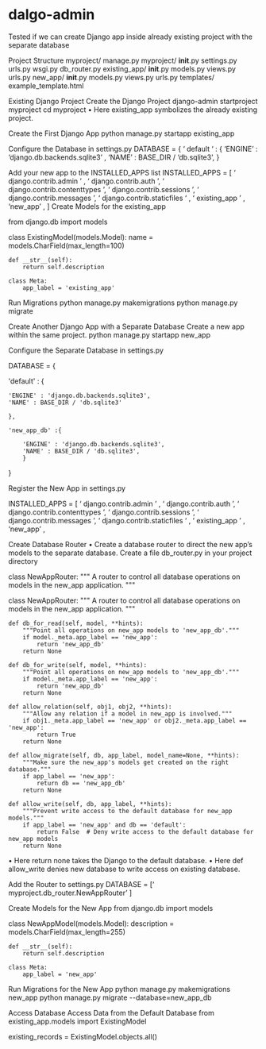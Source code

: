 # dalgo-admin

Tested if we can create Django app inside already existing project with the separate database

Project Structure
myproject/
    manage.py
    myproject/
        __init__.py
        settings.py
        urls.py
        wsgi.py
        db_router.py
    existing_app/
        __init__.py
        models.py
        views.py
        urls.py
    new_app/
        __init__.py
        models.py
        views.py
        urls.py
    templates/
        example_template.html

Existing Django Project
Create the Django Project
django-admin startproject myproject
cd myproject
•	Here existing_app symbolizes the already existing project.

Create the First Django App
python manage.py startapp existing_app

Configure the Database in settings.py
DATABASE = {
   ‘ default ‘ : {
          ‘ENGINE’ : ‘django.db.backends.sqlite3’ ,
          ‘NAME’ : BASE_DIR / ‘db.sqlite3’,
}

Add your new app to the INSTALLED_APPS list
INSTALLED_APPS  = [
‘ django.contrib.admin ’ ,
‘ django.contrib.auth ’,
‘ django.contrib.contenttypes ’,
‘ django.contrib.sessions ’,
‘ django.contrib.messages ’,
‘ django.contrib.staticfiles ‘ ,
‘ existing_app ’  ,
‘new_app’ ,
]
Create Models for the existing_app

from django.db import models

class ExistingModel(models.Model):
    name = models.CharField(max_length=100)

    def __str__(self):
        return self.description
    
    class Meta:
        app_label = 'existing_app'

Run Migrations 
python manage.py makemigrations
python manage.py migrate

Create Another Django App with a Separate Database
Create a new app within the same project.
python manage.py startapp new_app

Configure the Separate Database in settings.py

DATABASE = {


'default' : {


    'ENGINE' : 'django.db.backends.sqlite3',
    'NAME' : BASE_DIR / 'db.sqlite3'

    },

    'new_app_db' :{

        'ENGINE' : 'django.db.backends.sqlite3',
        'NAME' : BASE_DIR / 'db.sqlite3',
        }

}

Register the New App in settings.py

INSTALLED_APPS  = [
‘ django.contrib.admin ’ ,
‘ django.contrib.auth ’,
‘ django.contrib.contenttypes ’,
‘ django.contrib.sessions ’,
‘ django.contrib.messages ’,
‘ django.contrib.staticfiles ‘ ,
‘ existing_app ’  ,
‘new_app’ ,

Create Database Router
•	Create a database router to direct the new app’s models to the separate database. Create a file db_router.py in your project directory

class NewAppRouter:
    """
    A router to control all database operations on models in the
    new_app application.
    """

   class NewAppRouter:
    """
    A router to control all database operations on models in the
    new_app application.
    """

    def db_for_read(self, model, **hints):
        """Point all operations on new_app models to 'new_app_db'."""
        if model._meta.app_label == 'new_app':
            return 'new_app_db'
        return None  

    def db_for_write(self, model, **hints):
        """Point all operations on new_app models to 'new_app_db'."""
        if model._meta.app_label == 'new_app':
            return 'new_app_db'
        return None 

    def allow_relation(self, obj1, obj2, **hints):
        """Allow any relation if a model in new_app is involved."""
        if obj1._meta.app_label == 'new_app' or obj2._meta.app_label == 'new_app':
            return True
        return None  

    def allow_migrate(self, db, app_label, model_name=None, **hints):
        """Make sure the new_app's models get created on the right database."""
        if app_label == 'new_app':
            return db == 'new_app_db'
        return None 

    def allow_write(self, db, app_label, **hints):
        """Prevent write access to the default database for new_app models."""
        if app_label == 'new_app' and db == 'default':
            return False  # Deny write access to the default database for new_app models
        return None
•	Here return none takes the Django to the default database.
•	Here def allow_write denies new database to write access on existing database.

Add the Router to settings.py
DATABASE = [‘ myproject.db_router.NewAppRouter’ ]

Create Models for the New App
from django.db import models

class NewAppModel(models.Model):
    description = models.CharField(max_length=255)

    def __str__(self):
        return self.description
    
    class Meta:
        app_label = 'new_app'

Run Migrations for the New App
python manage.py makemigrations new_app
python manage.py migrate --database=new_app_db

Access Database
Access Data from the Default Database
from existing_app.models import ExistingModel

existing_records = ExistingModel.objects.all()

